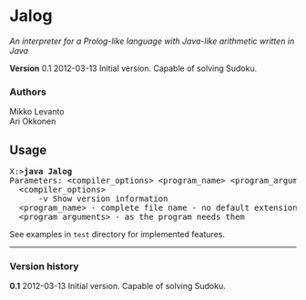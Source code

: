 # Jalog
*An interpreter for a Prolog-like language with Java-like arithmetic written in Java*

**Version** 0.1 2012-03-13 Initial version. Capable of solving Sudoku.
### Authors
Mikko Levanto<br>
Ari Okkonen
## Usage
<pre>
X:><b>java Jalog</b>
Parameters: &lt;compiler_options> &lt;program_name> &lt;program_arguments>
  &lt;compiler_options>
      -v Show version information
  &lt;program_name> - complete file name - no default extensions
  &lt;program_arguments> - as the program needs them
</pre>
See examples in `test` directory for implemented features.

----------
### Version history

**0.1** 2012-03-13 Initial version. Capable of solving Sudoku.
